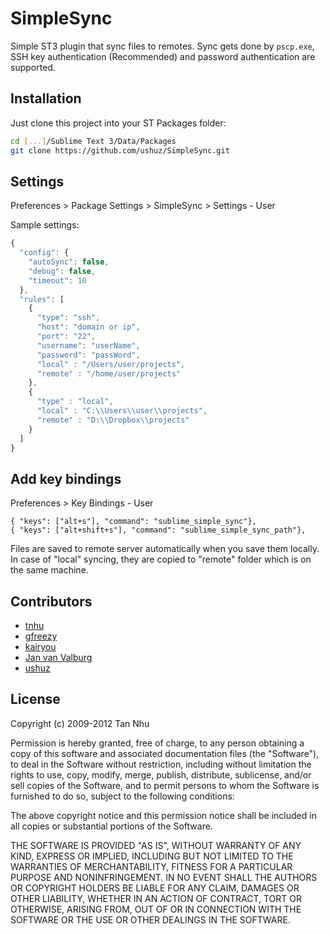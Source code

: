 # SimpleSync

Simple ST3 plugin that sync files to remotes. Sync gets done by `pscp.exe`, SSH key authentication (Recommended) and password authentication are supported.

## Installation

Just clone this project into your ST Packages folder:

``` bash
cd [...]/Sublime Text 3/Data/Packages
git clone https://github.com/ushuz/SimpleSync.git
```

## Settings

Preferences > Package Settings > SimpleSync > Settings - User

Sample settings:

``` javascript
{
  "config": {
    "autoSync": false,
    "debug": false,
    "timeout": 10
  },
  "rules": [
    {
      "type": "ssh",
      "host": "domain or ip",
      "port": "22",
      "username": "userName",
      "password": "passWord",
      "local" : "/Users/user/projects",
      "remote" : "/home/user/projects"
    },
    {
      "type" : "local",
      "local" : "C:\\Users\\user\\projects",
      "remote" : "D:\\Dropbox\\projects"
    }
  ]
}
```

## Add key bindings

Preferences > Key Bindings - User

    { "keys": ["alt+s"], "command": "sublime_simple_sync"},
    { "keys": ["alt+shift+s"], "command": "sublime_simple_sync_path"},

Files are saved to remote server automatically when you save them locally. In case of "local" syncing, they are copied to "remote" folder which is on the same machine.

## Contributors

* [tnhu](https://github.com/tnhu)
* [gfreezy](https://github.com/gfreezy)
* [kairyou](https://github.com/kairyou)
* [Jan van Valburg](https://github.com/jan11011977)
* [ushuz](https://github.com/ushuz)

## License

Copyright (c) 2009-2012 Tan Nhu

Permission is hereby granted, free of charge, to any person obtaining a copy of this software and associated documentation files (the "Software"), to deal in the Software without restriction, including without limitation the rights to use, copy, modify, merge, publish, distribute, sublicense, and/or sell copies of the Software, and to permit persons to whom the Software is furnished to do so, subject to the following conditions:

The above copyright notice and this permission notice shall be included in all copies or substantial portions of the Software.

THE SOFTWARE IS PROVIDED "AS IS", WITHOUT WARRANTY OF ANY KIND, EXPRESS OR IMPLIED, INCLUDING BUT NOT LIMITED TO THE WARRANTIES OF MERCHANTABILITY, FITNESS FOR A PARTICULAR PURPOSE AND NONINFRINGEMENT. IN NO EVENT SHALL THE AUTHORS OR COPYRIGHT HOLDERS BE LIABLE FOR ANY CLAIM, DAMAGES OR OTHER LIABILITY, WHETHER IN AN ACTION OF CONTRACT, TORT OR OTHERWISE, ARISING FROM, OUT OF OR IN CONNECTION WITH THE SOFTWARE OR THE USE OR OTHER DEALINGS IN THE SOFTWARE.

